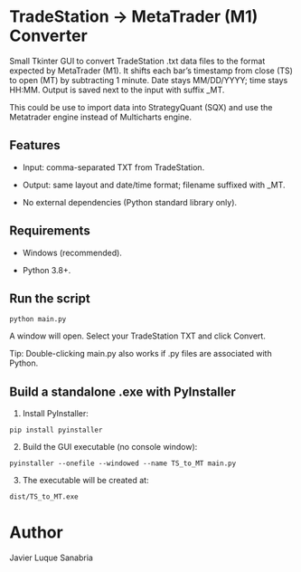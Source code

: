 # TradeStation -> MetaTrader (M1) Converter

Small Tkinter GUI to convert TradeStation .txt data files to the format expected by MetaTrader (M1).
It shifts each bar’s timestamp from close (TS) to open (MT) by subtracting 1 minute.
Date stays MM/DD/YYYY; time stays HH:MM. Output is saved next to the input with suffix _MT.

This could be use to import data into StrategyQuant (SQX) and use the Metatrader engine instead of Multicharts engine.

## Features

* Input: comma-separated TXT from TradeStation.

* Output: same layout and date/time format; filename suffixed with _MT.

* No external dependencies (Python standard library only).

## Requirements

* Windows (recommended).

* Python 3.8+.

## Run the script
`python main.py`


A window will open. Select your TradeStation TXT and click Convert.

Tip: Double-clicking main.py also works if .py files are associated with Python.

## Build a standalone .exe with PyInstaller

1) Install PyInstaller:

`pip install pyinstaller`


2) Build the GUI executable (no console window):

`pyinstaller --onefile --windowed --name TS_to_MT main.py`


3) The executable will be created at:

`dist/TS_to_MT.exe`

# Author
Javier Luque Sanabria